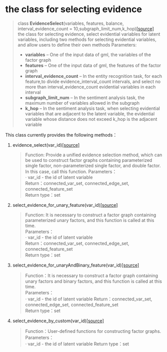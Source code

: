 # the class for selecting evidence
> class **EvidenceSelect**(variables, features, balance, interval_evidence_count = 10,subgraph_limit_num,k_hop)[[source]](../evidence_select.py)  
the class for selecting evidence, select evidential variables for latent variables, including two methods for selecting evidential variables, and allow users to define their own methods
>Parameters: 
> - **variables** – One of the input data of gml, the variables of the factor graph
> - **features** –  One of the input data of gml, the features of the factor graph
> - **interval_evidence_count** – In the entity recognition task, for each feature,to divide evidence_interval_count intervals, and select no more than interval_evidence_count evidential variables in each interval 
> - **subgraph_limit_num** –  In the sentiment analysis task, the maximum number of variables allowed in the subgraph
> - **k_hop** –  In the sentiment analysis task, when selecting evidential variables that are adjacent to the latent   variable, the evidential variable whose distance does not exceed k_hop is the adjacent variable

This class currently provides the following methods：
1. evidence_select(var_id)[[source]](../evidence_select.py)
   >Function: Provide a unified evidence selection method, which can be used to construct factor graphs containing parameterized single factor, non-parameterized single factor, and double factor. In this case, call this function.
   >Parameters：  
   > · var_id - the id of latent variable  
   >Return：connected_var_set, connected_edge_set, connected_feature_set  
   >Return type：set

2. select_evidence_for_unary_feature(var_id)[[source]](../evidence_select.py)

   >Function: It is necessary to construct a factor graph containing parameterized unary factors, and this function is called at this time.  
   >Parameters：  
   > · var_id - the id of latent variable  
   >Return：connected_var_set, connected_edge_set, connected_feature_set  
   >Return type：set

3. select_evidence_for_unaryAndBinary_feature(var_id)[[source]](../evidence_select.py)

   >Function：It is necessary to construct a factor graph containing unary factors and binary factors, and this function is called at this time.  
   >Parameters：  
   > · var_id - the id of latent variable
   >Return：connected_var_set, connected_edge_set, connected_feature_set  
   >Return type：set
4. select_evidence_by_custom(var_id)[[source]](../evidence_select.py)

   >Function：User-defined functions for constructing factor graphs.
   >Parameters：  
   > · var_id - the id of latent variable 
   >Return type：set


